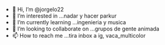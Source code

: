 - 👋 Hi, I’m @jorgelo22
- 👀 I’m interested in ...nadar y hacer parkur
- 🌱 I’m currently learning ...ingenieria y musica
- 💞️ I’m looking to collaborate on ...grupos de gente animada
- 📫 How to reach me ...tira inbox a ig, vaca_multicolor

<!---
jorgelo22/jorgelo22 is a ✨ special ✨ repository because its `README.md` (this file) appears on your GitHub profile.
You can click the Preview link to take a look at your changes.
--->
